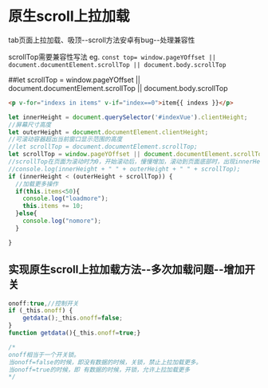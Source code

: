 # 原生scroll上拉加载

tab页面上拉加载、吸顶--scroll方法安卓有bug--处理兼容性

scrollTop需要兼容性写法
eg.
`const top= window.pageYOffset || document.documentElement.scrollTop || document.body.scrollTop`

##let scrollTop = window.pageYOffset || document.documentElement.scrollTop || document.body.scrollTop

```html
<p v-for="indexs in items" v-if="index==0">item{{ indexs }}</p>
```

```js
let innerHeight = document.querySelector('#indexVue').clientHeight;
//屏幕尺寸高度
let outerHeight = document.documentElement.clientHeight;
//可滚动容器超出当前窗口显示范围的高度
//let scrollTop = document.documentElement.scrollTop;
let scrollTop = window.pageYOffset || document.documentElement.scrollTop || document.body.scrollTop//处理兼容
//scrollTop在页面为滚动时为0，开始滚动后，慢慢增加，滚动到页面底部时，出现innerHeight < (outerHeight + scrollTop)的情况，严格来讲，是接近底部。
//console.log(innerHeight + " " + outerHeight + " " + scrollTop);
if (innerHeight < (outerHeight + scrollTop)) {
  //加载更多操作
  if(this.items<50){
    console.log("loadmore");
    this.items += 10;
  }else{
    console.log("nomore");
  }

}
```

## 实现原生scroll上拉加载方法--多次加载问题--增加开关

```js
onoff:true,//控制开关
if (_this.onoff) {
	getdata();_this.onoff=false;
}
function getdata(){_this.onoff=true;}

/*
onoff相当于一个开关锁。
当onoff=false的时候，即没有数据的时候，关锁，禁止上拉加载更多。
当onoff=true的时候，即 有数据的时候，开锁，允许上拉加载更多
*/
```
